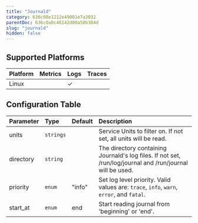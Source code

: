 ```yaml
---
title: "Journald"
category: 636c08e1212e49001e7a3032
parentDoc: 636c0a0c46142d00a50b384d
slug: "journald"
hidden: false
---
```

## Supported Platforms

| Platform | Metrics | Logs | Traces |
| :------- | :------ | :--- | :----- |
| Linux    |         | ✓    |        |

## Configuration Table

| Parameter | Type      | Default | Description                                                                                                |
| :-------- | :-------- | :------ | :--------------------------------------------------------------------------------------------------------- |
| units     | `strings` |         | Service Units to filter on. If not set, all units will be read.                                            |
| directory | `string`  |         | The directory containing Journald's log files. If not set, /run/log/journal and /run/journal will be used. |
| priority  | `enum`    | "info"  | Set log level priority. Valid values are: `trace`, `info`, `warn`, `error`, and `fatal`.                   |
| start_at  | `enum`    | end     | Start reading journal from 'beginning' or 'end'.                                                           |
